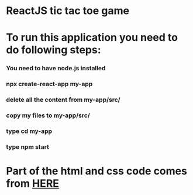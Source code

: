 # ReactJS tic tac toe game
# To run this application you need to do following steps:
### You need to have node.js installed
### npx create-react-app my-app
### delete all the content from my-app/src/
### copy my files to my-app/src/
### type cd my-app
### type npm start

# Part of the html and css code comes from <a href="https://reactjs.org/tutorial/tutorial.html">HERE</a>

